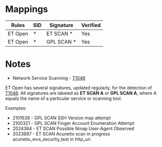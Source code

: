 # Mappings

| Rules     |    SID    | Signature 		                                                      	    |  Verified |
| --------- | --------- | --------------------------------------------------------------------------------- | --------- |
| ET Open   |     *     | ET SCAN *                                                                         |    Yes    |
| ET Open   |     *     | GPL SCAN *									    |    Yes    |

# Notes

* Network Service Scanning - [T1046](https://attack.mitre.org/techniques/T1046/)

ET Open has several signatures, updated regularly, for the detection of [T1046](https://attack.mitre.org/techniques/T1046/). All signatures are labeled as **ET SCAN A** or **GPL SCAN A**, where A equals the name of a particular service or scanning tool. 

Examples: 

- 2101638 - GPL SCAN SSH Version map attempt
- 2100321 - GPL SCAN Finger Account Enumeration Attempt
- 2024364 - ET SCAN Possible Nmap User-Agent Observed
- 2023687 - ET SCAN Acunetix scan in progress acunetix_wvs_security_test in http_uri

